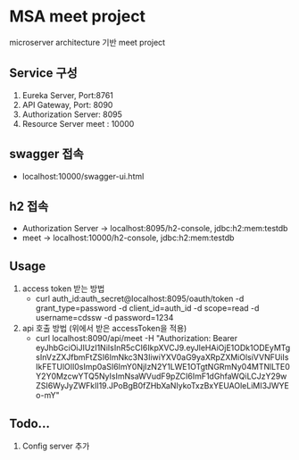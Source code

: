 # MSA meet project
microserver architecture 기반 meet project

## Service 구성
1. Eureka Server, Port:8761
2. API Gateway, Port: 8090
3. Authorization Server: 8095
4. Resource Server
   meet : 10000

## swagger 접속
- localhost:10000/swagger-ui.html

## h2 접속
- Authorization Server → localhost:8095/h2-console, jdbc:h2:mem:testdb
- meet → localhost:10000/h2-console, jdbc:h2:mem:testdb

## Usage
1. access token 받는 방법
   - curl auth_id:auth_secret@localhost:8095/oauth/token -d grant_type=password -d client_id=auth_id -d scope=read -d username=cdssw -d password=1234
2. api 호출 방법 (위에서 받은 accessToken을 적용)
   - curl localhost:8090/api/meet -H "Authorization: Bearer eyJhbGciOiJIUzI1NiIsInR5cCI6IkpXVCJ9.eyJleHAiOjE1ODk1ODEyMTgsInVzZXJfbmFtZSI6ImNkc3N3IiwiYXV0aG9yaXRpZXMiOlsiVVNFUiIsIkFETUlOIl0sImp0aSI6ImY0NjIzN2Y1LWE1OTgtNGRmNy04MTNlLTE0Y2Y0MzcwYTQ5NyIsImNsaWVudF9pZCI6ImF1dGhfaWQiLCJzY29wZSI6WyJyZWFkIl19.JPoBgB0fZHbXaNIykoTxzBxYEUAOleLiMI3JWYEo-mY"

## Todo...
1. Config server 추가
